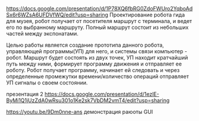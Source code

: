 https://docs.google.com/presentation/d/1P78XQ6fbRG0ZdoFWUro2YqboAdSx6r6WZsA6UFDVfWQ/edit?usp=sharing
Проектирование робота гида для музея, робот получает от посетителя маршрут с терминала, и ведет его по выбранному маршруту. 
Полный маршрут состоит из небольших частей между экспонатами.

Целью работы является создание прототипа данного робота, управляющей программы(УП) для него, и системы связи компьютер - робот.
Маршрут будет состоять из двух точек, УП находит кратчайший путь между ними, формирует программу движения и отправляет ее роботу. 
Робот получает программу, начинает ей следовать и через определенные промежутки времени/количество операций отправляет УП сигналы о своем состоянии.

презентация 2
https://docs.google.com/presentation/d/1ezlE-ByMi1Q1jUzZdA0wRsu301o1Ke2sk7VbDM2vmT4/edit?usp=sharing

https://youtu.be/9Dm0nne-ans демонстрация раюоты GUI